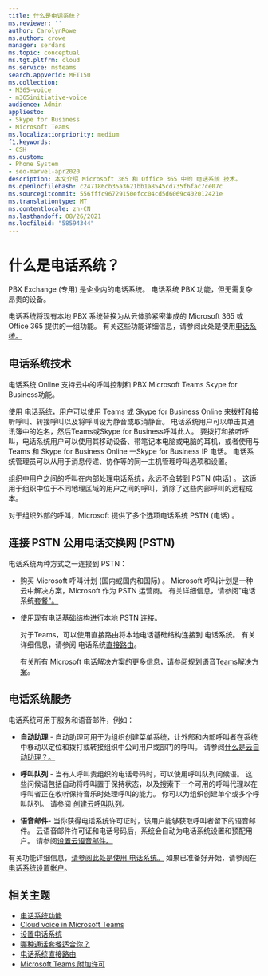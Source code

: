 ```yaml
---
title: 什么是电话系统？
ms.reviewer: ''
author: CarolynRowe
ms.author: crowe
manager: serdars
ms.topic: conceptual
ms.tgt.pltfrm: cloud
ms.service: msteams
search.appverid: MET150
ms.collection:
- M365-voice
- m365initiative-voice
audience: Admin
appliesto:
- Skype for Business
- Microsoft Teams
ms.localizationpriority: medium
f1.keywords:
- CSH
ms.custom:
- Phone System
- seo-marvel-apr2020
description: 本文介绍 Microsoft 365 和 Office 365 中的 电话系统 技术。
ms.openlocfilehash: c247186cb35a3621bb1a8545cd735f6fac7ce07c
ms.sourcegitcommit: 556fffc96729150efcc04cd5d6069c402012421e
ms.translationtype: MT
ms.contentlocale: zh-CN
ms.lasthandoff: 08/26/2021
ms.locfileid: "58594344"
---
```

# <a name="what-is-phone-system"></a>什么是电话系统？

PBX Exchange (专用) 是企业内的电话系统。 电话系统 PBX 功能，但无需复杂昂贵的设备。 

电话系统将现有本地 PBX 系统替换为从云体验紧密集成的 Microsoft 365 或 Office 365 提供的一组功能。 有关这些功能详细信息，请参阅此处是使用[电话系统。](here-s-what-you-get-with-phone-system.md)

## <a name="phone-system-technology"></a>电话系统技术

电话系统 Online 支持云中的呼叫控制和 PBX Microsoft Teams Skype for Business功能。 
  
使用 电话系统，用户可以使用 Teams 或 Skype for Business Online 来拨打和接听呼叫、转接呼叫以及将呼叫设为静音或取消静音。 电话系统用户可以单击其通讯簿中的姓名，然后Teams或Skype for Business呼叫此人。 要拨打和接听呼叫，电话系统用户可以使用其移动设备、带笔记本电脑或电脑的耳机，或者使用与 Teams 和 Skype for Business Online 一Skype for Business IP 电话。 电话系统管理员可以从用于消息传递、协作等的同一主机管理呼叫选项和设置。
  
组织中用户之间的呼叫在内部处理电话系统，永远不会转到 PSTN (电话) 。 这适用于组织中位于不同地理区域的用户之间的呼叫，消除了这些内部呼叫的远程成本。

对于组织外部的呼叫，Microsoft 提供了多个选项电话系统 PSTN (电话) 。

## <a name="connect-to-the-public-switched-telephone-network-pstn"></a>连接 PSTN 公用电话交换网 (PSTN) 
  
电话系统两种方式之一连接到 PSTN：
  
- 购买 Microsoft 呼叫计划 (国内或国内和国际) 。 Microsoft 呼叫计划是一种云中解决方案，Microsoft 作为 PSTN 运营商。 有关详细信息，请参阅"电话系统[套餐"。](calling-plan-landing-page.md)

- 使用现有电话基础结构进行本地 PSTN 连接。

  对于Teams，可以使用直接路由将本地电话基础结构连接到 电话系统。 有关详细信息，请参阅 电话系统[直接路由](direct-routing-landing-page.md)。

  有关所有 Microsoft 电话解决方案的更多信息，请参阅[规划语音Teams解决方案](cloud-voice-landing-page.md)。


## <a name="phone-system-with-services"></a>电话系统服务

 电话系统可用于服务和语音邮件，例如：

- **自动助理** - 自动助理可用于为组织创建菜单系统，让外部和内部呼叫者在系统中移动以定位和拨打或转接组织中公司用户或部门的呼叫。 请参阅[什么是云自动助理？。](what-are-phone-system-auto-attendants.md)

- **呼叫队列** - 当有人呼叫贵组织的电话号码时，可以使用呼叫队列问候语。 这些问候语包括自动将呼叫置于保持状态，以及搜索下一个可用的呼叫代理以在呼叫者正在收听保持音乐时处理呼叫的能力。 你可以为组织创建单个或多个呼叫队列。 请参阅 [创建云呼叫队列](create-a-phone-system-call-queue.md)。

- **语音邮件**- 当你获得电话系统许可证时，该用户能够获取呼叫者留下的语音邮件。 云语音邮件许可证和电话号码后，系统会自动为电话系统设置和预配用户。 请参阅[设置云语音邮件。](set-up-phone-system-voicemail.md)

有关功能详细信息，[请参阅此处是使用 电话系统。](here-s-what-you-get-with-phone-system.md) 如果已准备好开始，请参阅在[电话系统设置帐户](setting-up-your-phone-system.md)。

## <a name="related-topics"></a>相关主题

- [电话系统功能](here-s-what-you-get-with-phone-system.md)
- [Cloud voice in Microsoft Teams](cloud-voice-landing-page.md)
- [设置电话系统](setting-up-your-phone-system.md)
- [哪种通话套餐适合你？](calling-plan-landing-page.md)
- [电话系统直接路由](direct-routing-landing-page.md)
- [Microsoft Teams 附加许可](./teams-add-on-licensing/microsoft-teams-add-on-licensing.md)
